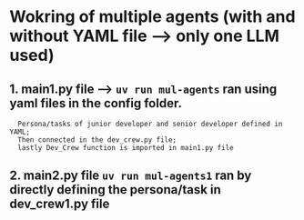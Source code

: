 # Wokring of multiple agents (with and without YAML file --> only one LLM used) 

## 1. main1.py file --> `uv run mul-agents` ran using yaml files in the config folder.
      Persona/tasks of junior developer and senior developer defined in YAML;
      Then connected in the dev_crew.py file;
      lastly Dev_Crew function is imported in main1.py file

## 2. main2.py file `uv run mul-agents1` ran by directly defining the persona/task in dev_crew1.py file
